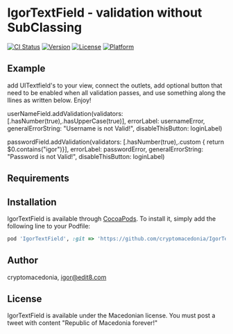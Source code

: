 # IgorTextField - validation without SubClassing

[![CI Status](https://img.shields.io/travis/cryptomacedonia/IgorTextField.svg?style=flat)](https://travis-ci.org/cryptomacedonia/IgorTextField)
[![Version](https://img.shields.io/cocoapods/v/IgorTextField.svg?style=flat)](https://cocoapods.org/pods/IgorTextField)
[![License](https://img.shields.io/cocoapods/l/IgorTextField.svg?style=flat)](https://cocoapods.org/pods/IgorTextField)
[![Platform](https://img.shields.io/cocoapods/p/IgorTextField.svg?style=flat)](https://cocoapods.org/pods/IgorTextField)

## Example
add UITextfield's to your view, connect the outlets, add optional button that need to be enabled when all validation passes, and use something along the llines as written below. Enjoy!

 userNameField.addValidation(validators: [.hasNumber(true),.hasUpperCase(true)], errorLabel: usernameError, generalErrorString: "Username is not Valid!", disableThisButton: loginLabel)
        
 passwordField.addValidation(validators: [.hasNumber(true),.custom { return $0.contains("igor")}], errorLabel: passwordError, generalErrorString: "Password is not Valid!", disableThisButton: loginLabel)
        
## Requirements

## Installation

IgorTextField is available through [CocoaPods](https://cocoapods.org). To install
it, simply add the following line to your Podfile:

```ruby
pod 'IgorTextField', :git => 'https://github.com/cryptomacedonia/IgorTextField.git'
```

## Author

cryptomacedonia, igor@edit8.com

## License

IgorTextField is available under the Macedonian license. You must post a tweet with content "Republic of Macedonia forever!"
